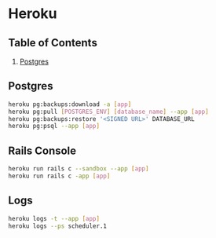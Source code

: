 # Heroku

## Table of Contents
1. [Postgres](#postgres)

## Postgres
```bash
heroku pg:backups:download -a [app]
heroku pg:pull [POSTGRES_ENV] [database_name] --app [app]
heroku pg:backups:restore '<SIGNED URL>' DATABASE_URL
heroku pg:psql --app [app]
```

## Rails Console
```bash
heroku run rails c --sandbox --app [app]
heroku run rails c -app [app]
```

## Logs
```bash
heroku logs -t --app [app]
heroku logs --ps scheduler.1
```
